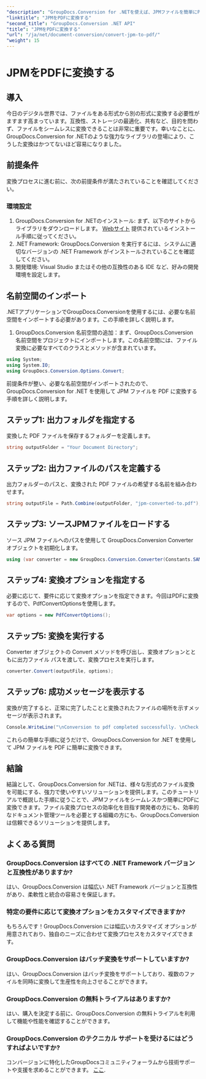 ```yaml
---
"description": "GroupDocs.Conversion for .NETを使えば、JPMファイルを簡単にPDFに変換できます。ファイル変換プロセスを簡単に効率化できます。"
"linktitle": "JPMをPDFに変換する"
"second_title": "GroupDocs.Conversion .NET API"
"title": "JPMをPDFに変換する"
"url": "/ja/net/document-conversion/convert-jpm-to-pdf/"
"weight": 15
---
```


# JPMをPDFに変換する

## 導入
今日のデジタル世界では、ファイルをある形式から別の形式に変換する必要性がますます高まっています。互換性、ストレージの最適化、共有など、目的を問わず、ファイルをシームレスに変換できることは非常に重要です。幸いなことに、GroupDocs.Conversion for .NETのような強力なライブラリの登場により、こうした変換はかつてないほど容易になりました。
## 前提条件
変換プロセスに進む前に、次の前提条件が満たされていることを確認してください。
### 環境設定
1. GroupDocs.Conversion for .NETのインストール: まず、以下のサイトからライブラリをダウンロードします。 [Webサイト](https://releases.groupdocs.com/conversion/net/) 提供されているインストール手順に従ってください。
2. .NET Framework: GroupDocs.Conversion を実行するには、システムに適切なバージョンの .NET Framework がインストールされていることを確認してください。
3. 開発環境: Visual Studio またはその他の互換性のある IDE など、好みの開発環境を設定します。

## 名前空間のインポート
.NETアプリケーションでGroupDocs.Conversionを使用するには、必要な名前空間をインポートする必要があります。この手順を詳しく説明します。

1. GroupDocs.Conversion 名前空間の追加：まず、GroupDocs.Conversion 名前空間をプロジェクトにインポートします。この名前空間には、ファイル変換に必要なすべてのクラスとメソッドが含まれています。
```csharp
using System;
using System.IO;
using GroupDocs.Conversion.Options.Convert;
```

前提条件が整い、必要な名前空間がインポートされたので、GroupDocs.Conversion for .NET を使用して JPM ファイルを PDF に変換する手順を詳しく説明します。

## ステップ1: 出力フォルダを指定する
変換した PDF ファイルを保存するフォルダーを定義します。
```csharp
string outputFolder = "Your Document Directory";
```
## ステップ2: 出力ファイルのパスを定義する
出力フォルダーのパスと、変換された PDF ファイルの希望する名前を組み合わせます。
```csharp
string outputFile = Path.Combine(outputFolder, "jpm-converted-to.pdf");
```
## ステップ3: ソースJPMファイルをロードする
ソース JPM ファイルへのパスを使用して GroupDocs.Conversion Converter オブジェクトを初期化します。
```csharp
using (var converter = new GroupDocs.Conversion.Converter(Constants.SAMPLE_JPM))
```
## ステップ4: 変換オプションを指定する
必要に応じて、要件に応じて変換オプションを指定できます。今回はPDFに変換するので、PdfConvertOptionsを使用します。
```csharp
var options = new PdfConvertOptions();
```
## ステップ5: 変換を実行する
Converter オブジェクトの Convert メソッドを呼び出し、変換オプションとともに出力ファイル パスを渡して、変換プロセスを実行します。
```csharp
converter.Convert(outputFile, options);
```
## ステップ6: 成功メッセージを表示する
変換が完了すると、正常に完了したことと変換されたファイルの場所を示すメッセージが表示されます。
```csharp
Console.WriteLine("\nConversion to pdf completed successfully. \nCheck output in {0}", outputFolder);
```
これらの簡単な手順に従うだけで、GroupDocs.Conversion for .NET を使用して JPM ファイルを PDF に簡単に変換できます。

## 結論
結論として、GroupDocs.Conversion for .NETは、様々な形式のファイル変換を可能にする、強力で使いやすいソリューションを提供します。このチュートリアルで概説した手順に従うことで、JPMファイルをシームレスかつ簡単にPDFに変換できます。ファイル変換プロセスの効率化を目指す開発者の方にも、効率的なドキュメント管理ツールを必要とする組織の方にも、GroupDocs.Conversionは信頼できるソリューションを提供します。
## よくある質問
### GroupDocs.Conversion はすべての .NET Framework バージョンと互換性がありますか?
はい、GroupDocs.Conversion は幅広い .NET Framework バージョンと互換性があり、柔軟性と統合の容易さを保証します。
### 特定の要件に応じて変換オプションをカスタマイズできますか?
もちろんです！GroupDocs.Conversion には幅広いカスタマイズ オプションが用意されており、独自のニーズに合わせて変換プロセスをカスタマイズできます。
### GroupDocs.Conversion はバッチ変換をサポートしていますか?
はい、GroupDocs.Conversion はバッチ変換をサポートしており、複数のファイルを同時に変換して生産性を向上させることができます。
### GroupDocs.Conversion の無料トライアルはありますか?
はい、購入を決定する前に、GroupDocs.Conversion の無料トライアルを利用して機能や性能を確認することができます。
### GroupDocs.Conversion のテクニカル サポートを受けるにはどうすればよいですか?
コンバージョンに特化したGroupDocsコミュニティフォーラムから技術サポートや支援を求めることができます。 [ここ](https://forum。groupdocs.com/c/conversion/11).